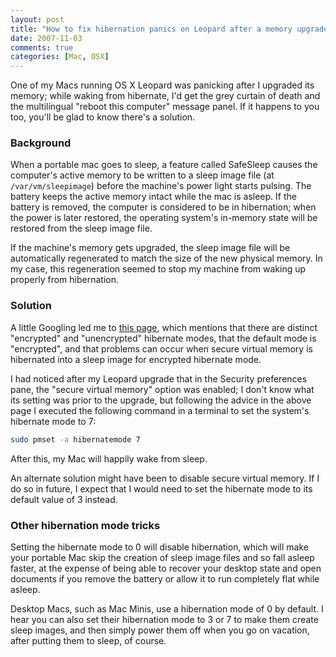 ```yaml
---
layout: post
title: "How to fix hibernation panics on Leopard after a memory upgrade"
date: 2007-11-03
comments: true
categories: [Mac, OSX]
---
```


One of my Macs running OS X Leopard was panicking after I upgraded its
memory; while waking from hibernate, I'd get the grey curtain of death
and the multilingual "reboot this computer" message panel.  If it
happens to you too, you'll be glad to know there's a solution.

<!-- more -->

### Background

When a portable mac goes to sleep, a feature called SafeSleep causes
the computer's active memory to be written to a sleep image file (at
`/var/vm/sleepimage`) before the machine's power light starts pulsing.
The battery keeps the active memory intact while the mac is asleep.
If the battery is removed, the computer is considered to be in
hibernation; when the power is later restored, the operating system's
in-memory state will be restored from the sleep image file.

If the machine's memory gets upgraded, the sleep image file will be
automatically regenerated to match the size of the new physical
memory.  In my case, this regeneration seemed to stop my machine from
waking up properly from hibernation.

### Solution

A little Googling led me to
[this page](https://matt.ucc.asn.au/apple/machibernate.html), which
mentions that there are distinct "encrypted" and "unencrypted"
hibernate modes, that the default mode is "encrypted", and that
problems can occur when secure virtual memory is hibernated into a
sleep image for encrypted hibernate mode.

I had noticed after my Leopard upgrade that in the Security
preferences pane, the "secure virtual memory" option was enabled; I
don't know what its setting was prior to the upgrade, but following
the advice in the above page I executed the following command in a
terminal to set the system's hibernate mode to 7:

```bash
sudo pmset -a hibernatemode 7
```

After this, my Mac will happily wake from sleep.

An alternate solution might have been to disable secure virtual
memory.  If I do so in future, I expect that I would need to set the
hibernate mode to its default value of 3 instead.

### Other hibernation mode tricks

Setting the hibernate mode to 0 will disable hibernation, which will
make your portable Mac skip the creation of sleep image files and so
fall asleep faster, at the expense of being able to recover your
desktop state and open documents if you remove the battery or allow it
to run completely flat while asleep.

Desktop Macs, such as Mac Minis, use a hibernation mode of 0 by
default.  I hear you can also set their hibernation mode to 3 or 7 to
make them create sleep images, and then simply power them off when you
go on vacation, after putting them to sleep, of course.
